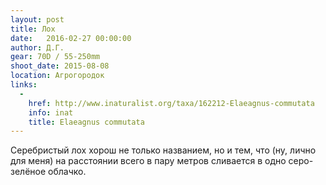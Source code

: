 ```yaml
---
layout: post
title: Лох
date:   2016-02-27 00:00:00
author: Д.Г.
gear: 70D / 55-250mm
shoot_date: 2015-08-08
location: Агрогородок
links:
  -
    href: http://www.inaturalist.org/taxa/162212-Elaeagnus-commutata
    info: inat
    title: Elaeagnus commutata
---
```


Серебристый лох хорош не только названием, но и тем, что (ну, лично для меня) на расстоянии всего в пару метров сливается в одно серо-зелёное облачко.
